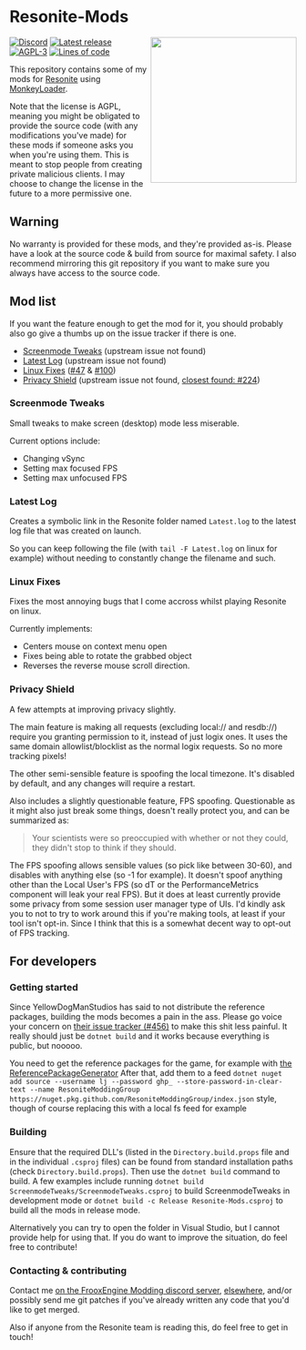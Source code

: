 # Resonite-Mods<!-- omit in toc -->

<img align="right" width="256" height="256" src="https://git.ljoonal.xyz/ljoonal/Resonite-Mods/raw/Logo.png"/>

[![Discord](https://img.shields.io/discord/901126079857692714?label=discord&logo=discord&style=flat)](https://discord.gg/2WR6rGVzht)
[![Latest release](https://img.shields.io/badge/dynamic/json.svg?label=release&url=https://git.ljoonal.xyz/api/v1/repos/ljoonal/Resonite-Mods/releases&query=$[0].tag_name&style=flat&logo=gitea)](https://lj.munally.com/resonite/mods/releases)
[![AGPL-3](https://img.shields.io/badge/license-AGPL--3-black?style=flat&logo=open-source-initiative)](https://tldrlegal.com/license/gnu-affero-general-public-license-v3-(agpl-3.0))
[![Lines of code](https://img.shields.io/tokei/lines/git.ljoonal.xyz/ljoonal/Resonite-Mods?label=lines&style=flat&logo=C-Sharp)](.)

This repository contains some of my mods for [Resonite](https://store.steampowered.com/app/2519830/Resonite/) using [MonkeyLoader](https://github.com/ResoniteModdingGroup/MonkeyLoader.GamePacks.Resonite).

Note that the license is AGPL, meaning you might be obligated to provide the source code (with any modifications you've made) for these mods if someone asks you when you're using them.
This is meant to stop people from creating private malicious clients.
I may choose to change the license in the future to a more permissive one.

## Warning<!-- omit in toc -->

No warranty is provided for these mods, and they're provided as-is.
Please have a look at the source code & build from source for maximal safety.
I also recommend mirroring this git repository if you want to make sure you always have access to the source code.

## Mod list<!-- omit in toc -->

If you want the feature enough to get the mod for it, you should probably also go give a thumbs up on the issue tracker if there is one.

- [Screenmode Tweaks](#screenmode-tweaks) (upstream issue not found)
- [Latest Log](#latest-log) (upstream issue not found)
- [Linux Fixes](#linux-fixes) ([#47](https://github.com/Yellow-Dog-Man/Resonite-Issues/issues/47) & [#100](https://github.com/Yellow-Dog-Man/Resonite-Issues/issues/100))
- [Privacy Shield](#privacy-shield) (upstream issue not found, [closest found: #224](https://github.com/Yellow-Dog-Man/Resonite-Issues/issues/224))

### Screenmode Tweaks

Small tweaks to make screen (desktop) mode less miserable.

Current options include:

- Changing vSync
- Setting max focused FPS
- Setting max unfocused FPS

### Latest Log

Creates a symbolic link in the Resonite folder named `Latest.log` to the latest log file that was created on launch.

So you can keep following the file (with `tail -F Latest.log` on linux for example) without needing to constantly change the filename and such.

### Linux Fixes

Fixes the most annoying bugs that I come accross whilst playing Resonite on linux.

Currently implements:

- Centers mouse on context menu open
- Fixes being able to rotate the grabbed object
- Reverses the reverse mouse scroll direction.

### Privacy Shield

A few attempts at improving privacy slightly.

The main feature is making all requests (excluding local:// and resdb://) require you granting permission to it, instead of just logix ones.
It uses the same domain allowlist/blocklist as the normal logix requests.
So no more tracking pixels!

The other semi-sensible feature is spoofing the local timezone.
It's disabled by default, and any changes will require a restart.

Also includes a slightly questionable feature, FPS spoofing.
Questionable as it might also just break some things, doesn't really protect you, and can be summarized as:
> Your scientists were so preoccupied with whether or not they could, they didn't stop to think if they should.

The FPS spoofing allows sensible values (so pick like between 30-60), and disables with anything else (so -1 for example).
It doesn't spoof anything other than the Local User's FPS (so dT or the PerformanceMetrics component will leak your real FPS).
But it does at least currently provide some privacy from some session user manager type of UIs.
I'd kindly ask you to not to try to work around this if you're making tools, at least if your tool isn't opt-in.
Since I think that this is a somewhat decent way to opt-out of FPS tracking.

## For developers<!-- omit in toc -->

### Getting started<!-- omit in toc -->

Since YellowDogManStudios has said to not distribute the reference packages, building the mods becomes a pain in the ass.
Please go voice your concern on [their issue tracker (#456)](https://github.com/Yellow-Dog-Man/Resonite-Issues/issues/456) to make this shit less painful.
It really should just be `dotnet build` and it works because everything is public, but nooooo.

You need to get the reference packages for the game, for example with [the ReferencePackageGenerator](https://github.com/MonkeyModdingTroop/ReferencePackageGenerator)
After that, add them to a feed `dotnet nuget add source --username lj --password ghp_ --store-password-in-clear-text --name ResoniteModdingGroup https://nuget.pkg.github.com/ResoniteModdingGroup/index.json` style, though of course replacing this with a local fs feed for example

### Building<!-- omit in toc -->

Ensure that the required DLL's (listed in the `Directory.build.props` file and in the individual `.csproj` files) can be found from standard installation paths (check `Directory.build.props`).
Then use the `dotnet build` command to build.
A few examples include running `dotnet build ScreenmodeTweaks/ScreenmodeTweaks.csproj` to build ScreenmodeTweaks in development mode or `dotnet build -c Release Resonite-Mods.csproj` to build all the mods in release mode.

Alternatively you can try to open the folder in Visual Studio, but I cannot provide help for using that.
If you do want to improve the situation, do feel free to contribute!

### Contacting & contributing<!-- omit in toc -->

Contact me [on the FrooxEngine Modding discord server](https://discord.gg/vCDJK9xyvm), [elsewhere](https://ljoonal.xyz/contact), and/or possibly send me git patches if you've already written any code that you'd like to get merged.

Also if anyone from the Resonite team is reading this, do feel free to get in touch!
